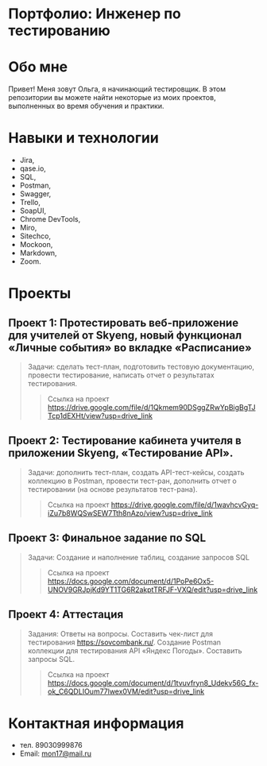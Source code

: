 # Портфолио: Инженер по тестированию
# Обо мне
Привет! Меня зовут Ольга, я начинающий тестировщик.
В этом репозитории вы можете найти некоторые из моих проектов, выполненных во время обучения и практики.

# Навыки и технологии
+ Jira,
+ qase.io,
+ SQL,
+ Postman,
+ Swagger,
+ Trello,
+ SoapUI,
+ Chrome DevTools,
+ Miro,
+ Sitechco,
+ Mockoon,
+ Markdown,
+ Zoom.

# Проекты
## Проект 1: Протестировать веб-приложение для учителей от Skyeng, новый функционал «Личные события» во вкладке «Расписание»

> Задачи: сделать тест-план, подготовить тестовую документацию, провести тестирование, написать отчет о результатах тестирования.
>> Ссылка на проект https://drive.google.com/file/d/1Qkmem90DSggZRwYpBigBgTJTcp1dEXHt/view?usp=drive_link

## Проект 2: Тестирование кабинета учителя в приложении Skyeng, «Тестирование API».
> Задачи: дополнить тест-план, создать API-тест-кейсы, создать коллекцию в Postman, провести тест-ран, дополнить отчет о тестировании (на основе результатов тест-рана).
>> Ссылка на проект https://drive.google.com/file/d/1wavhcvGyq-iZu7b8WQSwSEW7Tth8nAzo/view?usp=drive_link

## Проект 3: Финальное задание по SQL 
> Задачи: Создание и наполнение таблиц, создание запросов SQL
>> Ссылка на проект https://docs.google.com/document/d/1PoPe6Ox5-UNOV9GRJpjKd9YT1TG6R2akptTRFJF-VXQ/edit?usp=drive_link

## Проект 4: Аттестация
> Задания: Ответы на вопросы. Составить чек-лист для тестирования https://sovcombank.ru/. Создание Postman коллекции для тестирования API «Яндекс Погоды». Составить запросы SQL.
>> Ссылка на проект https://docs.google.com/document/d/1tvuvfryn8_Udekv56G_fx-ok_C6QDLIOum77lwex0VM/edit?usp=drive_link

# Контактная информация
+ тел. 89030999876
+ Email: mon17@mail.ru

